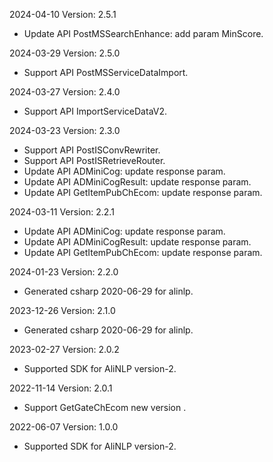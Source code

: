 2024-04-10 Version: 2.5.1
- Update API PostMSSearchEnhance: add param MinScore.


2024-03-29 Version: 2.5.0
- Support API PostMSServiceDataImport.


2024-03-27 Version: 2.4.0
- Support API ImportServiceDataV2.


2024-03-23 Version: 2.3.0
- Support API PostISConvRewriter.
- Support API PostISRetrieveRouter.
- Update API ADMiniCog: update response param.
- Update API ADMiniCogResult: update response param.
- Update API GetItemPubChEcom: update response param.


2024-03-11 Version: 2.2.1
- Update API ADMiniCog: update response param.
- Update API ADMiniCogResult: update response param.
- Update API GetItemPubChEcom: update response param.


2024-01-23 Version: 2.2.0
- Generated csharp 2020-06-29 for alinlp.

2023-12-26 Version: 2.1.0
- Generated csharp 2020-06-29 for alinlp.

2023-02-27 Version: 2.0.2
- Supported SDK for AliNLP version-2.

2022-11-14 Version: 2.0.1
- Support GetGateChEcom new version .

2022-06-07 Version: 1.0.0
- Supported SDK for AliNLP version-2.

